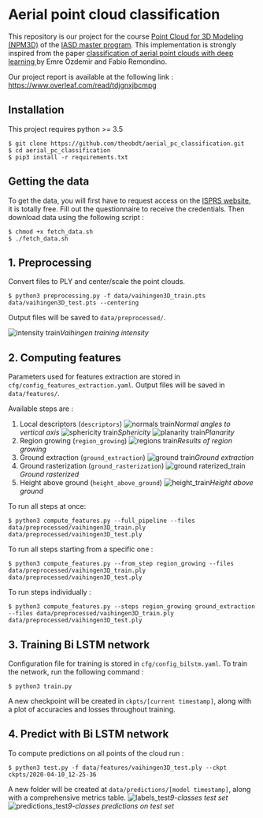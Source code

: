 # Aerial point cloud classification
This repository is our project for the course [Point Cloud for 3D Modeling (NPM3D)](http://caor-mines-paristech.fr/fr/cours-npm3d/) of the [IASD master program](https://www.lamsade.dauphine.fr/wp/iasd/en/).
This implementation is strongly inspired from the paper [classification of aerial point clouds with deep learning ](https://www.int-arch-photogramm-remote-sens-spatial-inf-sci.net/XLII-2-W13/103/2019/isprs-archives-XLII-2-W13-103-2019.pdf) by Emre Özdemir and Fabio Remondino.

Our project report is available at the following link : https://www.overleaf.com/read/tdjgnxjbcmpg

## Installation
This project requires python >= 3.5

```
$ git clone https://github.com/theobdt/aerial_pc_classification.git
$ cd aerial_pc_classification
$ pip3 install -r requirements.txt
```


## Getting the data
To get the data, you will first have to request access on the [ISPRS website](http://www2.isprs.org/commissions/comm3/wg4/detection-and-reconstruction.html), it is totally free.
Fill out the questionnaire to receive the credentials.
Then download data using the following script :

```
$ chmod +x fetch_data.sh
$ ./fetch_data.sh
```


## 1. Preprocessing

Convert files to PLY and center/scale the point clouds.
```
$ python3 preprocessing.py -f data/vaihingen3D_train.pts data/vaihingen3D_test.pts --centering
```
Output files will be saved to `data/preprocessed/`.

![intensity train](imgs/intensity_train.jpg)*Vaihingen training intensity*


## 2. Computing features

Parameters used for features extraction are stored in `cfg/config_features_extraction.yaml`.
Output files will be saved in `data/features/`.

Available steps are : 
1. Local descriptors (`descriptors`)
![normals train](imgs/normals_train.jpg)*Normal angles to vertical axis*
![sphericity train](imgs/sphericity_train.jpg)*Sphericity*
![planarity train](imgs/planarity_train.jpg)*Planarity*
2. Region growing (`region_growing`)
![regions train](imgs/regions_train.jpg)*Results of region growing*
3. Ground extraction (`ground_extraction`)
![ground train](imgs/ground_train.jpg)*Ground extraction*
4. Ground rasterization (`ground_rasterization`)
![ground raterized_train](imgs/ground_rasterized_train.jpg)*Ground rasterized*
5. Height above ground (`height_above_ground`)
![height_train](imgs/height_train.jpg)*Height above ground*

To run all steps at once:
```
$ python3 compute_features.py --full_pipeline --files data/preprocessed/vaihingen3D_train.ply data/preprocessed/vaihingen3D_test.ply 
```

To run all steps starting from a specific one :
```
$ python3 compute_features.py --from_step region_growing --files data/preprocessed/vaihingen3D_train.ply data/preprocessed/vaihingen3D_test.ply
```

To run steps individually :
```
$ python3 compute_features.py --steps region_growing ground_extraction --files data/preprocessed/vaihingen3D_train.ply data/preprocessed/vaihingen3D_test.ply
```


## 3. Training Bi LSTM network

Configuration file for training is stored in `cfg/config_bilstm.yaml`.
To train the network, run the following command :

```
$ python3 train.py
```
A new checkpoint will be created in `ckpts/[current timestamp]`, along with a plot of accuracies and losses throughout training.

## 4. Predict with Bi LSTM network

To compute predictions on all points of the cloud run :
```
$ python3 test.py -f data/features/vaihingen3D_test.ply --ckpt ckpts/2020-04-10_12-25-36
```
A new folder will be created at `data/predictions/[model timestamp]`, along with a comprehensive metrics table.
![labels_test](imgs/labels_test.jpg)*9-classes test set*
![predictions_test](imgs/predictions_test.jpg)*9-classes predictions on test set*
